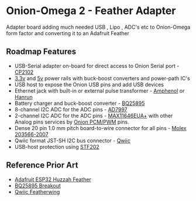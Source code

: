 # Onion-Omega 2 - Feather Adapter
Adapter board adding much needed USB , Lipo , ADC's etc to Onion-Omega form factor and converting it to an Adafruit Feather

## Roadmap Features
- USB-Serial adapter on-board for direct access to Onion Serial port - [CP2102](https://au.mouser.com/ProductDetail/Silicon-Labs/CP2102N-A02-GQFN20?qs=sGAEpiMZZMtv%252Bwxsgy%2FhiN7Hc8YFqmm37POrUy82J6M%3D)
- [3.3v](http://www.ti.com/product/TPS63001) and [5v](http://www.ti.com/product/TPS63002) power rails with buck-boost converters and power-path IC's
- USB host to expose the Onion USB pins and add USB devices 
- Ethernet jack with built-in or external pulse transformer - [Amphenol](https://au.mouser.com/ProductDetail/Amphenol-Commercial-Products/RJMG1BD3B8K1ANR?qs=sGAEpiMZZMvQhAhQbXdbBiMgfamRpqKNbIBUiXXy1v4%3D) or [Hanrun](https://www.snapeda.com/parts/HR911105A/DFRobot/view-part/?ref=search&t=HR911105A)
- Battery charger and buck-boost converter - [BQ25895](http://www.ti.com/product/BQ25895)
- 8-channel I2C ADC for the ADC pins - [AD7997](https://www.analog.com/en/products/ad7997.html#product-overview)
- 2-channel I2C ADC for the ADC pins - [MAX11646EUA+](https://au.mouser.com/new/maxim-integrated/maxim-max11646-max11647/) with other Analog pins services by [Onion PCM/PWM](https://docs.onion.io/omega2-docs/generating-pwm-signals.html) pins.
- Dense 20 pin 1.0 mm pitch board-to-wire connector for all pins - [Molex 203566-2007](https://au.mouser.com/ProductDetail/Molex/203566-2007?qs=sGAEpiMZZMs%252BGHln7q6pm8Vn94ktop%2FJB3denez338oFsDPiNVR1nA%3D%3D)
- Qwiic format JST-SH I2C bus connector - [Qwiic](https://www.sparkfun.com/qwiic)
- USB-host protection using [STF202](https://www.onsemi.com/pub/Collateral/STF202-22T1-D.PDF)

## Reference Prior Art
- [Adafruit ESP32 Huzzah Feather](https://github.com/adafruit/Adafruit-HUZZAH32-ESP32-Feather-PCB)
- [BQ25895 Breakout](https://www.bernebeer.nl/new-bq25895-breakout/)
- [Qwiic Featherwing](https://github.com/hongselectronics/Qwiic_Featherwing)